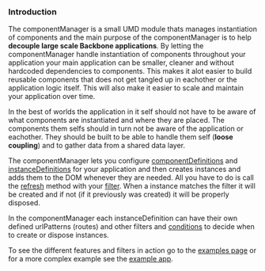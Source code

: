 ### <a name="introduction"></a> Introduction

The componentManager is a small UMD module thats manages instantiation of components and the main purpose of the componentManager is to help **decouple large scale Backbone applications**. By letting the componentManager handle instantiation of components throughout your application your main application can be smaller, cleaner and without hardcoded dependencies to components. This makes it alot easier to build reusable components that does not get tangled up in eachother or the application logic itself. This will also make it easier to scale and maintain your application over time.

In the best of worlds the application in it self should not have to be aware of what components are instantiated and where they are placed. The components them selfs should in turn not be aware of the application or eachother. They should be built to be able to handle them self (**loose coupling**) and to gather data from a shared data layer.

The componentManager lets you configure [componentDefinitions](/docs/#component-definitions) and [instanceDefinitions](/docs/#instance-definitions) for your application and then creates instances and adds them to the DOM whenever they are needed. All you have to do is call the [refresh](/docs/#refresh) method with your [filter](/docs/#filter). When a instance matches the filter it will be created and if not (if it previously was created) it will be properly disposed.

In the componentManager each instanceDefinition can have their own defined urlPatterns (routes) and other filters and [conditions](/docs/#conditions) to decide when to create or dispose instances.

To see the different features and filters in action go to the [examples page](/examples) or for a more complex example see the [example app](/examples/example-app).